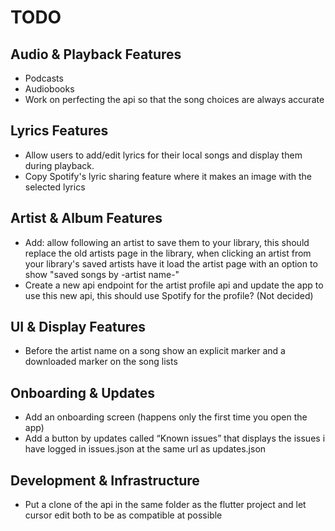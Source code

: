 # TODO

## Audio & Playback Features
- Podcasts
- Audiobooks
- Work on perfecting the api so that the song choices are always accurate

## Lyrics Features
- Allow users to add/edit lyrics for their local songs and display them during playback.
- Copy Spotify's lyric sharing feature where it makes an image with the selected lyrics

## Artist & Album Features
- Add: allow following an artist to save them to your library, this should replace the old artists page in the library, when clicking an artist from your library's saved artists have it load the artist page with an option to show "saved songs by -artist name-"
- Create a new api endpoint for the artist profile api and update the app to use this new api, this should use Spotify for the profile? (Not decided)

## UI & Display Features
- Before the artist name on a song show an explicit marker and a downloaded marker on the song lists

## Onboarding & Updates
- Add an onboarding screen (happens only the first time you open the app)
- Add a button by updates called “Known issues” that displays the issues i have logged in issues.json at the same url as updates.json

## Development & Infrastructure
- Put a clone of the api in the same folder as the flutter project and let cursor edit both to be as compatible at possible